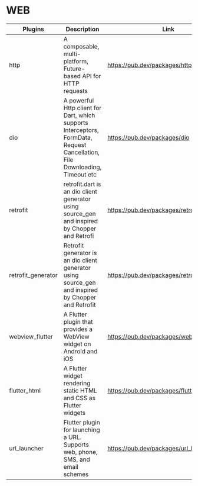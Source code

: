 # WEB

| Plugins | Description | Link | Comments |
| --- | --- | --- | --- |
| http | A composable, multi-platform, Future-based API for HTTP requests | https://pub.dev/packages/http |
| dio | A powerful Http client for Dart, which supports Interceptors, FormData, Request Cancellation, File Downloading, Timeout etc | https://pub.dev/packages/dio |
| retrofit | retrofit.dart is an dio client generator using source_gen and inspired by Chopper and Retrofi | https://pub.dev/packages/retrofit |
| retrofit_generator | Retrofit generator is an dio client generator using source_gen and inspired by Chopper and Retrofit | https://pub.dev/packages/retrofit_generator |
| webview_flutter | A Flutter plugin that provides a WebView widget on Android and iOS | https://pub.dev/packages/webview_flutter |
| flutter_html | A Flutter widget rendering static HTML and CSS as Flutter widgets | https://pub.dev/packages/flutter_html |
| url_launcher | Flutter plugin for launching a URL. Supports web, phone, SMS, and email schemes | https://pub.dev/packages/url_launcher |
